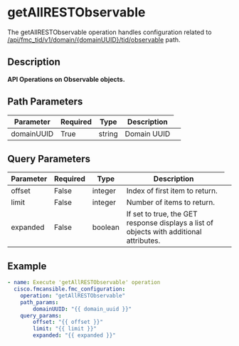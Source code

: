 # getAllRESTObservable

The getAllRESTObservable operation handles configuration related to [/api/fmc_tid/v1/domain/{domainUUID}/tid/observable](/paths//api/fmc_tid/v1/domain/{domain_uuid}/tid/observable.md) path.&nbsp;
## Description
**API Operations on Observable objects.**

## Path Parameters
| Parameter | Required | Type | Description |
| --------- | -------- | ---- | ----------- |
| domainUUID | True | string <td colspan=3> Domain UUID |

## Query Parameters
| Parameter | Required | Type | Description |
| --------- | -------- | ---- | ----------- |
| offset | False | integer <td colspan=3> Index of first item to return. |
| limit | False | integer <td colspan=3> Number of items to return. |
| expanded | False | boolean <td colspan=3> If set to true, the GET response displays a list of objects with additional attributes. |

## Example
```yaml
- name: Execute 'getAllRESTObservable' operation
  cisco.fmcansible.fmc_configuration:
    operation: "getAllRESTObservable"
    path_params:
        domainUUID: "{{ domain_uuid }}"
    query_params:
        offset: "{{ offset }}"
        limit: "{{ limit }}"
        expanded: "{{ expanded }}"

```